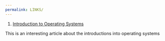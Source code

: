 ```yaml
---
permalink: LINKS/
---
```


1. [Introduction to Operating Systems](https://www.geeksforgeeks.org/introduction-of-operating-system-set-1/)

This is an interesting article about the introductions into operating systems

